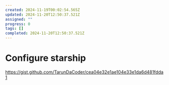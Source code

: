 ```yaml
---
created: 2024-11-19T00:02:54.565Z
updated: 2024-11-20T12:50:37.521Z
assigned: ""
progress: 0
tags: []
completed: 2024-11-20T12:50:37.521Z
---
```


# Configure starship

https://gist.github.com/TarunDaCoder/cea04e32e1ae104e33e1da6d481fdda1

